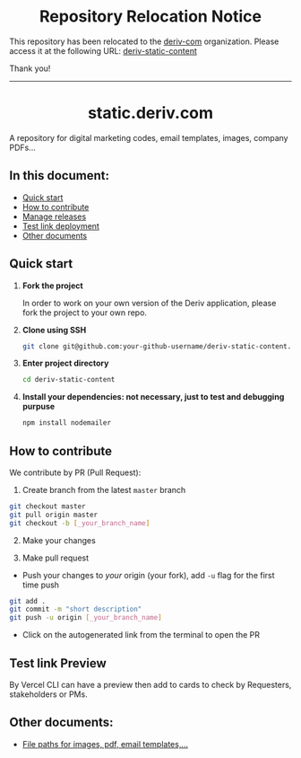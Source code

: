 <h1 align="center">Repository Relocation Notice</h1>

This repository has been relocated to the [deriv-com](https://github.com/deriv-com) organization. Please access it at the following URL: [deriv-static-content](https://github.com/deriv-com/deriv-static-content)

Thank you!

---

<h1 align="center"> static.deriv.com </h1>

A repository for digital marketing codes, email templates, images, company PDFs...

## In this document:

-   [Quick start](#quick-start)
-   [How to contribute](#how-to-contribute)
-   [Manage releases](#manage-releases)
-   [Test link deployment](#test-link-deployment)
-   [Other documents](#other-docs)

## Quick start

1. **Fork the project**

    In order to work on your own version of the Deriv application, please fork the project to your own repo.

2. **Clone using SSH**

    ```sh
    git clone git@github.com:your-github-username/deriv-static-content.git
    ```

3. **Enter project directory**

    ```sh
    cd deriv-static-content
    ```

4. **Install your dependencies: not necessary, just to test and debugging purpuse**

    ```sh
    npm install nodemailer
    ```

## How to contribute

We contribute by PR (Pull Request):

1. Create branch from the latest `master` branch

```sh
git checkout master
git pull origin master
git checkout -b [_your_branch_name]
```

2. Make your changes

3. Make pull request

-   Push your changes to _your_ origin (your fork), add `-u` flag for the first time push

```sh
git add .
git commit -m "short description"
git push -u origin [_your_branch_name]
```

-   Click on the autogenerated link from the terminal to open the PR

## Test link Preview

By Vercel CLI can have a preview then add to cards to check by Requesters, stakeholders or PMs.

## Other documents:

- [File paths for images, pdf, email templates,...](https://github.com/deriv-com/deriv-static-content/blob/master/doc/file-structure.md)
